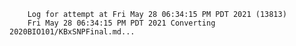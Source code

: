         Log for attempt at Fri May 28 06:34:15 PM PDT 2021 (13813)
        Fri May 28 06:34:15 PM PDT 2021 Converting 2020BIO101/KBxSNPFinal.md...
